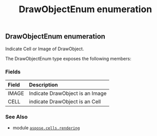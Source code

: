 ﻿---
title: DrawObjectEnum enumeration
second_title: Aspose.Cells for Python via .NET API References
description: 
type: docs
weight: 190
url: /aspose.cells.rendering/drawobjectenum/
is_root: false
---

## DrawObjectEnum enumeration

Indicate Cell or Image of DrawObject.



The DrawObjectEnum type exposes the following members:

### Fields
| Field | Description |
| :- | :- |
| IMAGE | Indicate DrawObject is an Image |
| CELL | indicate DrawObject is an Cell |



### See Also
* module [`aspose.cells.rendering`](..)
